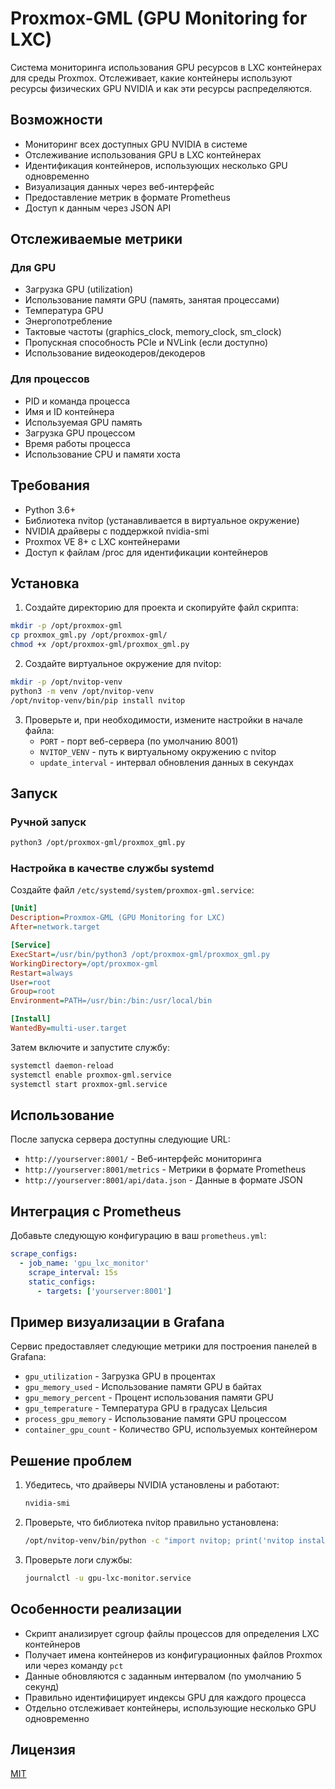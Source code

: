 # Proxmox-GML (GPU Monitoring for LXC)

Система мониторинга использования GPU ресурсов в LXC контейнерах для среды Proxmox. Отслеживает, какие контейнеры используют ресурсы физических GPU NVIDIA и как эти ресурсы распределяются.

## Возможности

- Мониторинг всех доступных GPU NVIDIA в системе
- Отслеживание использования GPU в LXC контейнерах
- Идентификация контейнеров, использующих несколько GPU одновременно
- Визуализация данных через веб-интерфейс
- Предоставление метрик в формате Prometheus
- Доступ к данным через JSON API

## Отслеживаемые метрики

### Для GPU

- Загрузка GPU (utilization)
- Использование памяти GPU (память, занятая процессами)
- Температура GPU
- Энергопотребление
- Тактовые частоты (graphics_clock, memory_clock, sm_clock)
- Пропускная способность PCIe и NVLink (если доступно)
- Использование видеокодеров/декодеров

### Для процессов

- PID и команда процесса
- Имя и ID контейнера
- Используемая GPU память
- Загрузка GPU процессом
- Время работы процесса
- Использование CPU и памяти хоста

## Требования

- Python 3.6+
- Библиотека nvitop (устанавливается в виртуальное окружение)
- NVIDIA драйверы с поддержкой nvidia-smi
- Proxmox VE 8+ с LXC контейнерами
- Доступ к файлам /proc для идентификации контейнеров

## Установка

1. Создайте директорию для проекта и скопируйте файл скрипта:

```bash
mkdir -p /opt/proxmox-gml
cp proxmox_gml.py /opt/proxmox-gml/
chmod +x /opt/proxmox-gml/proxmox_gml.py
```
2. Создайте виртуальное окружение для nvitop:

```bash
mkdir -p /opt/nvitop-venv
python3 -m venv /opt/nvitop-venv
/opt/nvitop-venv/bin/pip install nvitop
```

3. Проверьте и, при необходимости, измените настройки в начале файла:
   - `PORT` - порт веб-сервера (по умолчанию 8001)
   - `NVITOP_VENV` - путь к виртуальному окружению с nvitop
   - `update_interval` - интервал обновления данных в секундах

## Запуск

### Ручной запуск

```bash
python3 /opt/proxmox-gml/proxmox_gml.py
```

### Настройка в качестве службы systemd

Создайте файл `/etc/systemd/system/proxmox-gml.service`:

```ini
[Unit]
Description=Proxmox-GML (GPU Monitoring for LXC)
After=network.target

[Service]
ExecStart=/usr/bin/python3 /opt/proxmox-gml/proxmox_gml.py
WorkingDirectory=/opt/proxmox-gml
Restart=always
User=root
Group=root
Environment=PATH=/usr/bin:/bin:/usr/local/bin

[Install]
WantedBy=multi-user.target
```

Затем включите и запустите службу:

```bash
systemctl daemon-reload
systemctl enable proxmox-gml.service
systemctl start proxmox-gml.service
```

## Использование

После запуска сервера доступны следующие URL:

- `http://yourserver:8001/` - Веб-интерфейс мониторинга
- `http://yourserver:8001/metrics` - Метрики в формате Prometheus
- `http://yourserver:8001/api/data.json` - Данные в формате JSON

## Интеграция с Prometheus

Добавьте следующую конфигурацию в ваш `prometheus.yml`:

```yaml
scrape_configs:
  - job_name: 'gpu_lxc_monitor'
    scrape_interval: 15s
    static_configs:
      - targets: ['yourserver:8001']
```

## Пример визуализации в Grafana

Сервис предоставляет следующие метрики для построения панелей в Grafana:

- `gpu_utilization` - Загрузка GPU в процентах
- `gpu_memory_used` - Использование памяти GPU в байтах
- `gpu_memory_percent` - Процент использования памяти GPU
- `gpu_temperature` - Температура GPU в градусах Цельсия
- `process_gpu_memory` - Использование памяти GPU процессом
- `container_gpu_count` - Количество GPU, используемых контейнером

## Решение проблем

1. Убедитесь, что драйверы NVIDIA установлены и работают:
   ```bash
   nvidia-smi
   ```

2. Проверьте, что библиотека nvitop правильно установлена:
   ```bash
   /opt/nvitop-venv/bin/python -c "import nvitop; print('nvitop installed successfully')"
   ```

3. Проверьте логи службы:
   ```bash
   journalctl -u gpu-lxc-monitor.service
   ```

## Особенности реализации

- Скрипт анализирует cgroup файлы процессов для определения LXC контейнеров
- Получает имена контейнеров из конфигурационных файлов Proxmox или через команду `pct`
- Данные обновляются с заданным интервалом (по умолчанию 5 секунд)
- Правильно идентифицирует индексы GPU для каждого процесса
- Отдельно отслеживает контейнеры, использующие несколько GPU одновременно

## Лицензия

[MIT](LICENSE)
